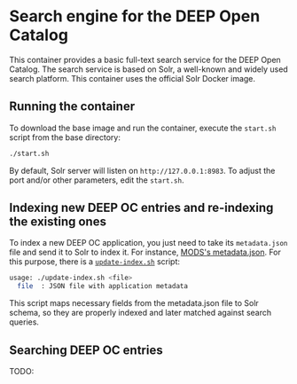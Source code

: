 # Search engine for the DEEP Open Catalog
This container provides a basic full-text search service for the DEEP Open Catalog. The search service is based on Solr, a well-known and widely used search platform. This container uses the official Solr Docker image.

## Running the container
To download the base image and run the container, execute the `start.sh` script from the base directory:
```bash
./start.sh
```

By default, Solr server will listen on `http://127.0.0.1:8983`. To adjust the port and/or other parameters, edit the `start.sh`.

## Indexing new DEEP OC entries and re-indexing the existing ones
To index a new DEEP OC application, you just need to take its `metadata.json` file and send it to Solr to index it. For instance, [MODS's metadata.json](https://github.com/deephdc/DEEP-OC-mods/blob/master/metadata.json). For this purpose, there is a [`update-index.sh`](https://github.com/deephdc/oc-search-engine/blob/master/scripts/update-index.sh) script:

```bash
usage: ./update-index.sh <file>
  file  : JSON file with application metadata
```

This script maps necessary fields from the metadata.json file to Solr schema, so they are properly indexed and later matched against search queries.

## Searching DEEP OC entries
TODO:
